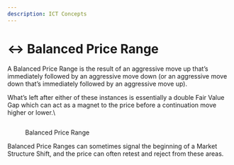```yaml
---
description: ICT Concepts
---
```


# ↔ Balanced Price Range

A Balanced Price Range is the result of an aggressive move up that’s immediately followed by an aggressive move down (or an aggressive move down that’s immediately followed by an aggressive move up).&#x20;

What’s left after either of these instances is essentially a double Fair Value Gap which can act as a magnet to the price before a continuation move higher or lower.\


<figure><img src="https://trendspider.com/blog/wp-content/uploads/2023/02/ICT-blog-9-PS-1-1024x520.png" alt=""><figcaption><p>Balanced Price Range</p></figcaption></figure>

Balanced Price Ranges can sometimes signal the beginning of a Market Structure Shift, and the price can often retest and reject from these areas.
